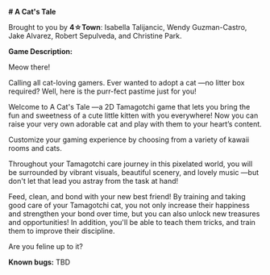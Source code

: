 **# A Cat's Tale**

Brought to you by **4☆Town**: Isabella Talijancic, Wendy Guzman-Castro, Jake Alvarez, Robert Sepulveda, and Christine Park.

**Game Description:**

Meow there!

Calling all cat-loving gamers. Ever wanted to adopt a cat —no litter box required? Well, here is the purr-fect pastime just for you!

Welcome to A Cat's Tale —a 2D Tamagotchi game that lets you bring the fun and sweetness of a cute little kitten with you everywhere! Now you can raise your very own adorable cat and play with them to your heart’s content.

Customize your gaming experience by choosing from a variety of kawaii rooms and cats.

Throughout your Tamagotchi care journey in this pixelated world, you will be surrounded by vibrant visuals, beautiful scenery, and lovely music —but don't let that lead you astray from the task at hand!

Feed, clean, and bond with your new best friend! By training and taking good care of your Tamagotchi cat, you not only increase their happiness and strengthen your bond over time, but you can also unlock new treasures and opportunities! In addition, you'll be able to teach them tricks, and train them to improve their discipline.

Are you feline up to it?

**Known bugs:**
TBD
